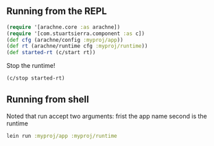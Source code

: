 ## Running from the REPL

```Clojure
(require '[arachne.core :as arachne])
(require '[com.stuartsierra.component :as c])
(def cfg (arachne/config :myproj/app))
(def rt (arachne/runtime cfg :myproj/runtime))
(def started-rt (c/start rt))
```

Stop the runtime!
```Clojure
(c/stop started-rt)
```

## Running from shell

Noted that run accept two arguments: frist the app name second is the runtime
```Clojure
lein run :myproj/app :myproj/runtime
```
